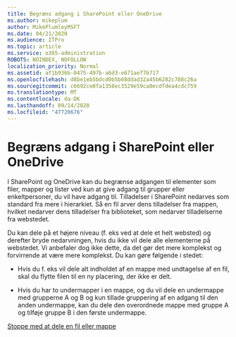 ```yaml
---
title: Begræns adgang i SharePoint eller OneDrive
ms.author: mikeplum
author: MikePlumleyMSFT
ms.date: 04/21/2020
ms.audience: ITPro
ms.topic: article
ms.service: o365-administration
ROBOTS: NOINDEX, NOFOLLOW
localization_priority: Normal
ms.assetid: af1b936b-0475-497b-a6d3-e671aef7b717
ms.openlocfilehash: d8be1eb5bdcd0b5b08ddad32a45b6282c788c26a
ms.sourcegitcommit: c6692ce0fa1358ec3529e59ca0ecdfdea4cdc759
ms.translationtype: MT
ms.contentlocale: da-DK
ms.lasthandoff: 09/14/2020
ms.locfileid: "47720676"
---
```

# <a name="restrict-access-in-sharepoint-or-onedrive"></a>Begræns adgang i SharePoint eller OneDrive

I SharePoint og OneDrive kan du begrænse adgangen til elementer som filer, mapper og lister ved kun at give adgang til grupper eller enkeltpersoner, du vil have adgang til. Tilladelser i SharePoint nedarves som standard fra mere i hierarkiet. Så en fil arver dens tilladelser fra mappen, hvilket nedarver dens tilladelser fra biblioteket, som nedarver tilladelserne fra webstedet.
  
Du kan dele på et højere niveau (f. eks ved at dele et helt websted) og derefter bryde nedarvningen, hvis du ikke vil dele alle elementerne på webstedet. Vi anbefaler dog ikke dette, da det gør det mere komplekst og forvirrende at være mere komplekst. Du kan gøre følgende i stedet:
  
- Hvis du f. eks vil dele alt indholdet af en mappe med undtagelse af en fil, skal du flytte filen til en ny placering, der ikke er delt.
    
- Hvis du har to undermapper i en mappe, og du vil dele en undermappe med grupperne A og B og kun tillade gruppering af en adgang til den anden undermappe, kan du dele den overordnede mappe med gruppe A og tilføje gruppe B i den første undermappe.
    
[Stoppe med at dele en fil eller mappe ](https://go.microsoft.com/fwlink/?linkid=2008861)
  

